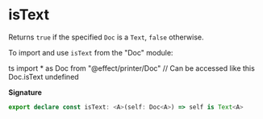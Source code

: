 # isText

Returns `true` if the specified `Doc` is a `Text`, `false` otherwise.

To import and use `isText` from the "Doc" module:

ts
import \* as Doc from "@effect/printer/Doc"
// Can be accessed like this
Doc.isText
undefined

**Signature**

```ts
export declare const isText: <A>(self: Doc<A>) => self is Text<A>
```
